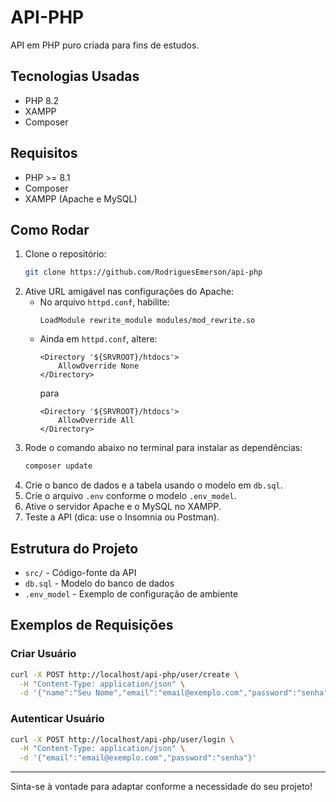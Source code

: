 # API-PHP

API em PHP puro criada para fins de estudos.

## Tecnologias Usadas
- PHP 8.2
- XAMPP
- Composer

## Requisitos
- PHP >= 8.1
- Composer
- XAMPP (Apache e MySQL)

## Como Rodar

1. Clone o repositório:
   ```bash
   git clone https://github.com/RodriguesEmerson/api-php
   ```
2. Ative URL amigável nas configurações do Apache:
   - No arquivo `httpd.conf`, habilite:
     ```
     LoadModule rewrite_module modules/mod_rewrite.so
     ```
   - Ainda em `httpd.conf`, altere:
     ```
     <Directory '${SRVROOT}/htdocs'>
         AllowOverride None
     </Directory>
     ```
     para
     ```
     <Directory '${SRVROOT}/htdocs'>
         AllowOverride All
     </Directory>
     ```
3. Rode o comando abaixo no terminal para instalar as dependências:
   ```bash
   composer update
   ```
4. Crie o banco de dados e a tabela usando o modelo em `db.sql`.
5. Crie o arquivo `.env` conforme o modelo `.env_model`.
6. Ative o servidor Apache e o MySQL no XAMPP.
7. Teste a API (dica: use o Insomnia ou Postman).

## Estrutura do Projeto

- `src/` - Código-fonte da API
- `db.sql` - Modelo do banco de dados
- `.env_model` - Exemplo de configuração de ambiente

## Exemplos de Requisições

### Criar Usuário

```bash
curl -X POST http://localhost/api-php/user/create \
  -H "Content-Type: application/json" \
  -d '{"name":"Seu Nome","email":"email@exemplo.com","password":"senha"}'
```

### Autenticar Usuário

```bash
curl -X POST http://localhost/api-php/user/login \
  -H "Content-Type: application/json" \
  -d '{"email":"email@exemplo.com","password":"senha"}'
```

---

Sinta-se à vontade para adaptar conforme a necessidade do seu projeto!